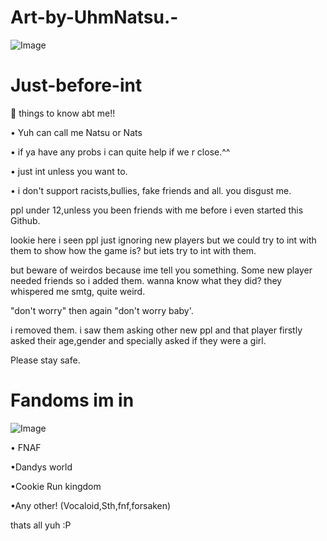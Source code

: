 # Art-by-UhmNatsu.-
![Image](https://github.com/user-attachments/assets/e99afb6a-6a37-4b2e-8f55-79ba17088a73)

# Just-before-int 

🎀 things to know abt me!! 

• Yuh can call me Natsu or Nats 

• if ya have any probs i can quite help if we r close.^^


• just int unless you want to.

• i don't support racists,bullies, fake friends and all. you disgust me. 

ppl under 12,unless you been friends with me before i even started this Github.

lookie here i seen ppl just ignoring new players but we could try to int with them to show how the game is? but iets try to int with them.

but beware of weirdos because ime tell you something.
Some new player needed friends so i added them. wanna know what they did? they whispered me smtg, quite weird.

"don't worry" then again "don't worry baby'.

i removed them. i saw them asking other new ppl and that player firstly asked their age,gender and specially asked if they were a girl.

Please stay safe.



# Fandoms im in
![Image](https://github.com/user-attachments/assets/7a50b24b-5c56-4a47-9fe1-46839dcf4c5d)

• FNAF 

•Dandys world 

•Cookie Run kingdom

•Any other! (Vocaloid,Sth,fnf,forsaken)

thats all yuh :P
